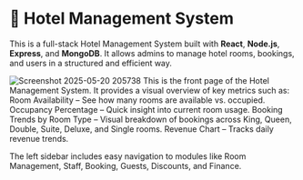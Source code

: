 # 🏨 Hotel Management System
This is a full-stack Hotel Management System built with **React**, **Node.js**, **Express**, and **MongoDB**. It allows admins to manage hotel rooms, bookings, and users in a structured and efficient way.

![Screenshot 2025-05-20 205738](https://github.com/user-attachments/assets/922daead-92b5-4de9-8ec7-cf3cb104adf2)
This is the front page of the Hotel Management System. It provides a visual overview of key metrics such as:
Room Availability – See how many rooms are available vs. occupied.
Occupancy Percentage – Quick insight into current room usage.
Booking Trends by Room Type – Visual breakdown of bookings across King, Queen, Double, Suite, Deluxe, and Single rooms.
Revenue Chart – Tracks daily revenue trends.

The left sidebar includes easy navigation to modules like Room Management, Staff, Booking, Guests, Discounts, and Finance.
